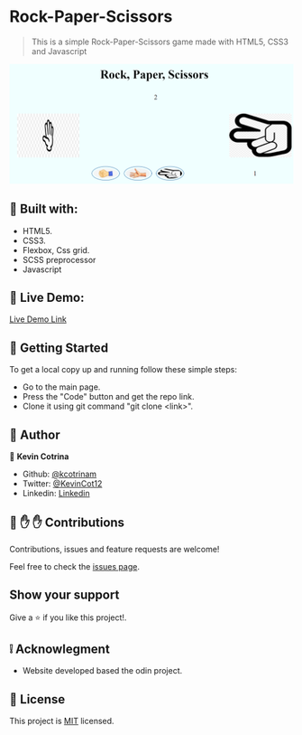 # Rock-Paper-Scissors

> This is a simple Rock-Paper-Scissors game made with HTML5, CSS3 and Javascript

![screenshot](/img/screenshot.png)

## :hammer: Built with:

- HTML5.
- CSS3.
- Flexbox, Css grid.
- SCSS preprocessor
- Javascript

## :red_circle: Live Demo:

[Live Demo Link](https://kcotrinam.github.io/rockPaperSissors/)

## :construction_worker: Getting Started

To get a local copy up and running follow these simple steps:

- Go to the main page.
- Press the "Code" button and get the repo link.
- Clone it using git command "git clone &lt;link>".

## :bust_in_silhouette: Author

👤 **Kevin Cotrina**

- Github: [@kcotrinam](https://github.com/kcotrinam)
- Twitter: [@KevinCot12](https://twitter.com/KevinCot12)
- Linkedin: [Linkedin](https://www.linkedin.com/in/kevin-cotrina-6208b7149/)

## 🤝 :raised_hand: :raised_hand: Contributions

Contributions, issues and feature requests are welcome!

Feel free to check the [issues page](https://github.com/kcotrinam/rockPaperSizzors/issues).

## Show your support

Give a :star: if you like this project!.

## :grey_exclamation: Acknowlegment

- Website developed based the odin project.

## 📝 License

This project is [MIT](./LICENSE) licensed.